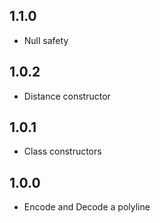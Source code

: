 ## 1.1.0 
- Null safety 

## 1.0.2 
- Distance constructor 

## 1.0.1
- Class constructors 

## 1.0.0

- Encode and Decode a polyline
